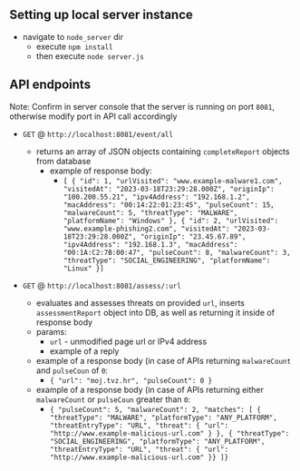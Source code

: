 ## Setting up local server instance

- navigate to `node_server` dir
  - execute `npm install`
  - then execute `node server.js`

## API endpoints

Note: Confirm in server console that the server is running
on port `8081`, otherwise modify port in API call accordingly

* `GET` @ `http://localhost:8081/event/all`
  * returns an array of JSON objects containing `completeReport` objects from database
    * example of response body: 
      * `[
        {
        "id": 1,
        "urlVisited": "www.example-malware1.com",
        "visitedAt": "2023-03-18T23:29:28.000Z",
        "originIp": "100.200.55.21",
        "ipv4Address": "192.168.1.2",
        "macAddress": "00:14:22:01:23:45",
        "pulseCount": 15,
        "malwareCount": 5,
        "threatType": "MALWARE",
        "platformName": "Windows"
        },
        {
        "id": 2,
        "urlVisited": "www.example-phishing2.com",
        "visitedAt": "2023-03-18T23:29:28.000Z",
        "originIp": "23.45.67.89",
        "ipv4Address": "192.168.1.3",
        "macAddress": "00:1A:C2:7B:00:47",
        "pulseCount": 8,
        "malwareCount": 3,
        "threatType": "SOCIAL_ENGINEERING",
        "platformName": "Linux"
        }]`

* `GET` @ `http://localhost:8081/assess/:url`
  * evaluates and assesses threats on provided `url`, inserts `assessmentReport` object into DB, as well as returning it inside of response body
  * params: 
    * `url` - unmodified page url or IPv4 address
    * example of a reply
  * example of a response body (in case of APIs returning `malwareCount` and `pulseCoun` of `0`: 
    * `{
      "url": "moj.tvz.hr",
      "pulseCount": 0
      }`
  * example of a response body (in case of APIs returning either `malwareCount` or `pulseCoun` greater than `0`: 
    * `{
      "pulseCount": 5,
      "malwareCount": 2,
      "matches": [
      {
      "threatType": "MALWARE",
      "platformType": "ANY_PLATFORM",
      "threatEntryType": "URL",
      "threat": {
      "url": "http://www.example-malicious-url.com"
      }
      },
      {
      "threatType": "SOCIAL_ENGINEERING",
      "platformType": "ANY_PLATFORM",
      "threatEntryType": "URL",
      "threat": {
      "url": "http://www.example-malicious-url.com"
      }}
      ]}`



